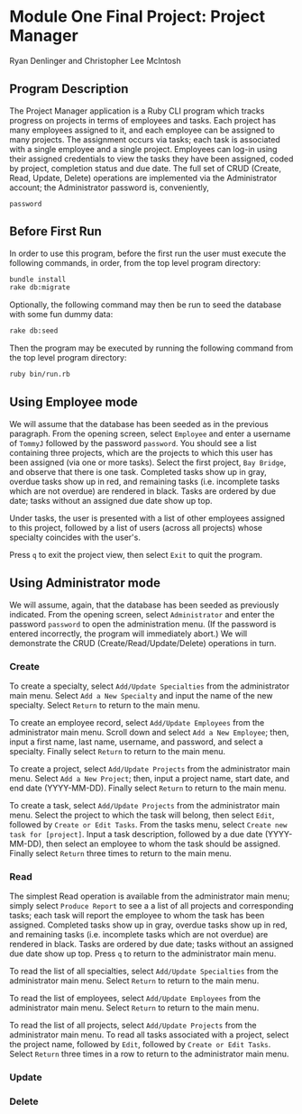 # Module One Final Project: Project Manager

Ryan Denlinger and Christopher Lee McIntosh

## Program Description

The Project Manager application is a Ruby CLI program which
tracks progress on projects in terms of employees and tasks.
Each project has many employees assigned to it, and each employee
can be assigned to many projects. The assignment occurs via tasks;
each task is associated with a single employee and a single project.
Employees can log-in using their assigned credentials to view the
tasks they have been assigned, coded by project,
completion status and due date. The full set of CRUD (Create, Read,
Update, Delete) operations are implemented via the Administrator
account; the Administrator password is, conveniently,
```
password
```


## Before First Run

In order to use this program, before the first run the user must
execute the following commands, in order, from the top level program
directory:

```bash
bundle install
rake db:migrate
```

Optionally, the following command may then be run to seed the database
with some fun dummy data:

```bash
rake db:seed
```

Then the program may be executed by running the following command
from the top level program directory:

```bash
ruby bin/run.rb
```

## Using Employee mode

We will assume that the database has been seeded as in the previous
paragraph. From the opening screen, select ```Employee```
and enter a username of ```TommyJ``` followed by the password ```password```.
You should see a list containing three projects, which are the projects
to which this user has been assigned (via one or more tasks).
Select the first project, ```Bay Bridge```, and observe that there is
one task. Completed tasks show up in gray, overdue tasks show up in
red, and remaining tasks (i.e. incomplete tasks which are not overdue)
are rendered in black. Tasks are ordered by due date; tasks without an
assigned due date show up top.

Under tasks, the user is presented with a list of other employees assigned
to this project, followed by a list of users (across all projects)
whose specialty coincides with the user's.

Press ```q``` to exit the project view, then select ```Exit``` to quit
the program.

## Using Administrator mode

We will assume, again, that the database has been seeded as previously
indicated. From the opening screen, select ```Administrator``` and
enter the password ```password``` to open the administration menu.
(If the password is entered incorrectly, the program will immediately
abort.) We will demonstrate the CRUD (Create/Read/Update/Delete) 
operations in turn.

### Create

To create a specialty, select ```Add/Update Specialties``` from the
administrator main menu. Select ```Add a New Specialty``` and input
the name of the new specialty. Select ```Return``` to return to the main
menu.

To create an employee record, select ```Add/Update Employees``` from the
administrator main menu. Scroll down and select ```Add a New Employee```;
then, input a first name, last name, username, and password, and select
a specialty. Finally select ```Return``` to return to the main menu.

To create a project, select ```Add/Update Projects``` from the administrator
main menu. Select ```Add a New Project```; then, input a project name,
start date, and end date (YYYY-MM-DD). Finally select ```Return``` to return
to the main menu.

To create a task, select ```Add/Update Projects``` from the administrator
main menu. Select the project to which the task will belong, then select
```Edit```, followed by ```Create or Edit Tasks```. From the tasks menu,
select ```Create new task for [project]```. Input a task description, followed
by a due date (YYYY-MM-DD), then select an employee to whom the task should
be assigned. Finally select ```Return``` three times to return to the
main menu.

### Read

The simplest Read operation is available from the administrator main
menu; simply select ```Produce Report``` to see a a list of all projects 
and corresponding tasks; each task will report the employee to whom the
task has been assigned. Completed tasks show up in gray, overdue tasks 
show up in red, and remaining tasks (i.e. incomplete tasks which are
not overdue) are rendered in black. Tasks are ordered by due date;
tasks without an assigned due date show up top. Press ```q``` to return
to the administrator main menu.

To read the list of all specialties, select ```Add/Update Specialties``` 
from the administrator main menu. Select ```Return``` to return to the 
main menu.

To read the list of employees, select ```Add/Update Employees``` from the
administrator main menu. Select ```Return``` to return to the main menu.

To read the list of all projects, select ```Add/Update Projects``` from the
administrator main menu. To read all tasks associated with a project,
select the project name, followed by ```Edit```, followed 
by ```Create or Edit Tasks```. Select ```Return``` three times in a row
to return to the administrator main menu.

### Update

### Delete


